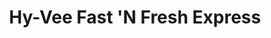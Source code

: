 ---
title: "Hy-Vee Fast 'N Fresh Express"
url: /robbinsdale/hy-vee-fast-n-fresh-express/
shop: Lebensmittel
---